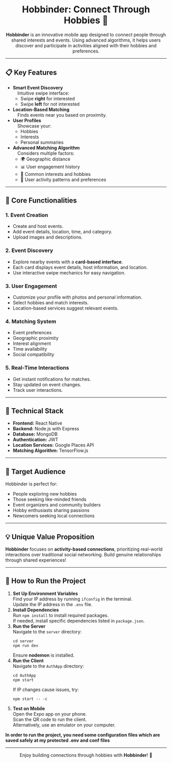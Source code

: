 <h1 align="center">Hobbinder: Connect Through Hobbies 🌟</h1>
<p align="center">
  <b>Hobbinder</b> is an innovative mobile app designed to connect people through shared interests and events. Using advanced algorithms, it helps users discover and participate in activities aligned with their hobbies and preferences.
</p>

---

<h2>📋 Key Features</h2>

<ul>
  <li><b>Smart Event Discovery</b><br>
        &emsp;Intuitive swipe interface:<br>
      <ul>
        <li>Swipe <b>right</b> for interested</li>
        <li>Swipe <b>left</b> for not interested</li>
      </ul>
  </li>
  <li><b>Location-Based Matching</b><br>
        &emsp;Finds events near you based on proximity.
  </li>
  <li><b>User Profiles</b><br>
        &emsp;Showcase your:
      <ul>
        <li>Hobbies</li>
        <li>Interests</li>
        <li>Personal summaries</li>
      </ul>
  </li>
  <li><b>Advanced Matching Algorithm</b><br>
        &emsp;Considers multiple factors:
      <ul>
        <li>🌍 Geographic distance</li>
        <li>📊 User engagement history</li>
        <li>🤝 Common interests and hobbies</li>
        <li>📅 User activity patterns and preferences</li>
      </ul>
  </li>
</ul>

---

<h2>🌟 Core Functionalities</h2>

<h3>1. Event Creation</h3>
<ul>
  <li>Create and host events.</li>
  <li>Add event details, location, time, and category.</li>
  <li>Upload images and descriptions.</li>
</ul>

<h3>2. Event Discovery</h3>
<ul>
  <li>Explore nearby events with a <b>card-based interface</b>.</li>
  <li>Each card displays event details, host information, and location.</li>
  <li>Use interactive swipe mechanics for easy navigation.</li>
</ul>

<h3>3. User Engagement</h3>
<ul>
  <li>Customize your profile with photos and personal information.</li>
  <li>Select hobbies and match interests.</li>
  <li>Location-based services suggest relevant events.</li>
</ul>

<h3>4. Matching System</h3>
<ul>
  <li>Event preferences</li>
  <li>Geographic proximity</li>
  <li>Interest alignment</li>
  <li>Time availability</li>
  <li>Social compatibility</li>
</ul>

<h3>5. Real-Time Interactions</h3>
<ul>
  <li>Get instant notifications for matches.</li>
  <li>Stay updated on event changes.</li>
  <li>Track user interactions.</li>
</ul>

---

<h2>🔧 Technical Stack</h2>

<ul>
  <li><b>Frontend:</b> React Native</li>
  <li><b>Backend:</b> Node.js with Express</li>
  <li><b>Database:</b> MongoDB</li>
  <li><b>Authentication:</b> JWT</li>
  <li><b>Location Services:</b> Google Places API</li>
  <li><b>Matching Algorithm:</b> TensorFlow.js</li>
</ul>

---

<h2>🎯 Target Audience</h2>

<p>Hobbinder is perfect for:</p>
<ul>
  <li>People exploring new hobbies</li>
  <li>Those seeking like-minded friends</li>
  <li>Event organizers and community builders</li>
  <li>Hobby enthusiasts sharing passions</li>
  <li>Newcomers seeking local connections</li>
</ul>

---

<h2>💡 Unique Value Proposition</h2>

<p><b>Hobbinder</b> focuses on <b>activity-based connections</b>, prioritizing real-world interactions over traditional social networking. Build genuine relationships through shared experiences!</p>

---

<h2>🚀 How to Run the Project</h2>

<ol>
  <li><b>Set Up Environment Variables</b><br>
      Find your IP address by running <code>ifconfig</code> in the terminal.<br>
      Update the IP address in the <code>.env</code> file.
  </li>
  <li><b>Install Dependencies</b><br>
      Run <code>npm install</code> to install required packages.<br>
      If needed, install specific dependencies listed in <code>package.json</code>.
  </li>
  <li><b>Run the Server</b><br>
      Navigate to the <code>server</code> directory:
      <pre><code>cd server
npm run dev</code></pre>
      Ensure <b>nodemon</b> is installed.
  </li>
  <li><b>Run the Client</b><br>
      Navigate to the <code>AuthApp</code> directory:
      <pre><code>cd AuthApp
npm start</code></pre>
      If IP changes cause issues, try:
      <pre><code>npm start -- -c</code></pre>
  </li>
  <li><b>Test on Mobile</b><br>
      Open the Expo app on your phone.<br>
      Scan the QR code to run the client.<br>
      Alternatively, use an emulator on your computer.
  </li>
</ol>

**In order to run the project, you need some configuration files which are saved safely at my protected .env and conf files**

---

<p align="center">Enjoy building connections through hobbies with <b>Hobbinder</b>! 🎉</p>




